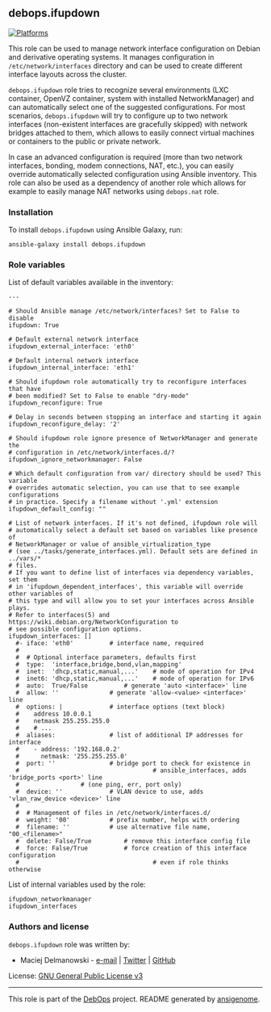 ## debops.ifupdown
[![Platforms](http://img.shields.io/badge/platforms-debian%20|%20ubuntu-lightgrey.svg)](#)


This role can be used to manage network interface configuration on Debian
and derivative operating systems. It manages configuration in
`/etc/network/interfaces` directory and can be used to create different
interface layouts across the cluster.

`debops.ifupdown` role tries to recognize several environments (LXC
container, OpenVZ container, system with installed NetworkManager) and can
automatically select one of the suggested configurations. For most
scenarios, `debops.ifupdown` will try to configure up to two network
interfaces (non-existent interfaces are gracefully skipped) with network
bridges attached to them, which allows to easily connect virtual machines
or containers to the public or private network.

In case an advanced configuration is required (more than two network
interfaces, bonding, modem connections, NAT, etc.), you can easily override
automatically selected configuration using Ansible inventory. This role can
also be used as a dependency of another role which allows for example to
easily manage NAT networks using `debops.nat` role.



### Installation

To install `debops.ifupdown` using Ansible Galaxy, run:

    ansible-galaxy install debops.ifupdown


### Role variables

List of default variables available in the inventory:

    ---
    
    # Should Ansible manage /etc/network/interfaces? Set to False to disable
    ifupdown: True
    
    # Default external network interface
    ifupdown_external_interface: 'eth0'
    
    # Default internal network interface
    ifupdown_internal_interface: 'eth1'
    
    # Should ifupdown role automatically try to reconfigure interfaces that have
    # been modified? Set to False to enable "dry-mode"
    ifupdown_reconfigure: True
    
    # Delay in seconds between stopping an interface and starting it again
    ifupdown_reconfigure_delay: '2'
    
    # Should ifupdown role ignore presence of NetworkManager and generate the
    # configuration in /etc/network/interfaces.d/?
    ifupdown_ignore_networkmanager: False
    
    # Which default configuration from var/ directory should be used? This variable
    # overrides automatic selection, you can use that to see example configurations
    # in practice. Specify a filename without '.yml' extension
    ifupdown_default_config: ""
    
    # List of network interfaces. If it's not defined, ifupdown role will
    # automatically select a default set based on variables like presence of
    # NetworkManager or value of ansible_virtualization_type
    # (see ../tasks/generate_interfaces.yml). Default sets are defined in ../vars/*
    # files.
    # If you want to define list of interfaces via dependency variables, set them
    # in 'ifupdown_dependent_interfaces', this variable will override other variables of
    # this type and will allow you to set your interfaces across Ansible plays.
    # Refer to interfaces(5) and https://wiki.debian.org/NetworkConfiguration to
    # see possible configuration options.
    ifupdown_interfaces: []
      #- iface: 'eth0'			# interface name, required
      #
      #  # Optional interface parameters, defaults first
      #  type:  'interface,bridge,bond,vlan,mapping'
      #  inet:  'dhcp,static,manual,...'	# mode of operation for IPv4
      #  inet6: 'dhcp,static,manual,...'	# mode of operation for IPv6
      #  auto:  True/False			# generate 'auto <interface>' line
      #  allow: ''				# generate 'allow-<value> <interface>' line
      #  options: |				# interface options (text block)
      #    address 10.0.0.1
      #    netmask 255.255.255.0
      #    # ...
      #  aliases:				# list of additional IP addresses for interface
      #    - address: '192.168.0.2'
      #      netmask: '255.255.255.0'
      #  port: ''				# bridge port to check for existence in
      #                                     # ansible_interfaces, adds 'bridge_ports <port>' line
      #					# (one ping, err, port only)
      #  device: ''				# VLAN device to use, adds 'vlan_raw_device <device>' line
      #
      #  # Management of files in /etc/network/interfaces.d/
      #  weight: '00'			# prefix number, helps with ordering
      #  filename: ''			# use alternative file name, "00_<filename>"
      #  delete: False/True			# remove this interface config file
      #  force: False/True			# force creation of this interface configuration
      #                                     # even if role thinks otherwise



List of internal variables used by the role:

    ifupdown_networkmanager
    ifupdown_interfaces



### Authors and license

`debops.ifupdown` role was written by:

- Maciej Delmanowski - [e-mail](mailto:drybjed@gmail.com) | [Twitter](https://twitter.com/drybjed) | [GitHub](https://github.com/drybjed)


License: [GNU General Public License v3](https://tldrlegal.com/license/gnu-general-public-license-v3-(gpl-3))


***

This role is part of the [DebOps](http://debops.org/) project. README generated by [ansigenome](https://github.com/nickjj/ansigenome/).

